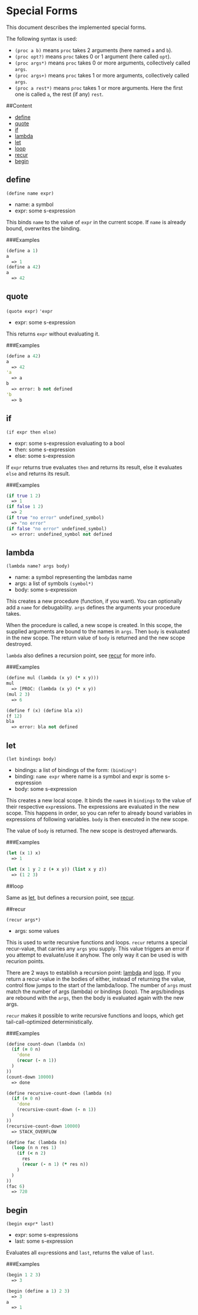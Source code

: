 Special Forms
============

This document describes the implemented special forms.

The following syntax is used:

- `(proc a b)` means `proc` takes 2 arguments (here named `a` and `b`).
- `(proc opt?)` means `proc` takes 0 or 1 argument (here called `opt`).
- `(proc args*)` means `proc` takes 0 or more arguments, collectively called `args`.
- `(proc args+)` means `proc` takes 1 or more arguments, collectively called `args`.
- `(proc a rest*)` means `proc` takes 1 or more arguments. Here the first one is called `a`, the rest (if any) `rest`.

##Content

- [define](#define)
- [quote](#quote)
- [if](#if)
- [lambda](#lambda)
- [let](#let)
- [loop](#loop)
- [recur](#recur)
- [begin](#begin)

## define

`(define name expr)`

- name: a symbol
- expr: some s-expression

This binds `name` to the value of `expr` in the current scope. If `name` is already bound,
overwrites the binding.

###Examples

```clojure
(define a 1)
a
  => 1
(define a 42)
a
  => 42
```

## quote

`(quote expr)`
`'expr`

- expr: some s-expression

This returns `expr` without evaluating it.

###Examples

```clojure
(define a 42)
a
  => 42
'a
  => a
b
  => error: b not defined
'b
  => b
```

## if

`(if expr then else)`

- expr: some s-expression evaluating to a bool
- then: some s-expression
- else: some s-expression

If `expr` returns true evaluates `then` and returns its result, else it evaluates `else`
and returns its result.

###Examples

```clojure
(if true 1 2)
  => 1
(if false 1 2)
  => 2
(if true "no error" undefined_symbol)
  => "no error"
(if false "no error" undefined_symbol)
  => error: undefined_symbol not defined
```

## lambda

`(lambda name? args body)`

- name: a symbol representing the lambdas name
- args: a list of symbols `(symbol*)`
- body: some s-expression

This creates a new procedure (function, if you want). You can optionally add a
`name` for debugability. `args` defines the arguments your procedure takes.

When the procedure is called, a new scope is created.
In this scope, the supplied arguments are bound to the names in `args`. Then `body`
is evaluated in the new scope. The return value of `body` is returned and the new scope destroyed.

`lambda` also defines a recursion point, see [recur](#recur) for more info.

###Examples

```clojure
(define mul (lambda (x y) (* x y)))
mul
  => [PROC: (lambda (x y) (* x y))
(mul 2 3)
  => 6

(define f (x) (define bla x))
(f 12)
bla
  => error: bla not defined
```

## let

`(let bindings body)`

- bindings: a list of bindings of the form: `(binding*)`
- binding: `name expr` where name is a symbol and expr is some s-expression
- body: some s-expression

This creates a new local scope. It binds the `name`s in `bindings` to the value of their
respective `expr`essions. The expressions are evaluated in the new scope.
This happens in order, so you can refer to already bound variables
in expressions of following variables. `body` is then executed in the new scope.

The value of `body` is returned. The new scope is destroyed afterwards.

###Examples

```clojure
(let (x 1) x)
  => 1

(let (x 1 y 2 z (+ x y)) (list x y z))
  => (1 2 3)
```

##loop

Same as [let](#let), but defines a recursion point, see [recur](#recur).

##recur

`(recur args*)`

- args: some values

This is used to write recursive functions and loops. `recur` returns a special
recur-value, that carries any `args` you supply. This value triggers an error if
you attempt to evaluate/use it anyhow. The only way it can be used is with recurion
points.

There are 2 ways to establish a recursion point: [lambda](#lambda) and [loop](#loop).
If you return a recur-value in the bodies of either, instead of returning the value,
control flow jumps to the start of the lambda/loop. The number of `args` must match
the number of args (lambda) or bindings (loop). The args/bindings are rebound with the
`args`, then the body is evaluated again with the new args.

`recur` makes it possible to write recursive functions and loops, which get tail-call-optimized
deterministically.

###Examples

```clojure
(define count-down (lambda (n)
  (if (= 0 n)
    'done
    (recur (- n 1))
  )
))
(count-down 10000)
  => done

(define recursive-count-down (lambda (n)
  (if (= 0 n)
    'done
    (recursive-count-down (- n 1))
  )
))
(recursive-count-down 10000)
  => STACK_OVERFLOW

(define fac (lambda (n)
  (loop (n n res 1)
    (if (< n 2)
      res
      (recur (- n 1) (* res n))
    )
  )
))
(fac 6)
  => 720
```

## begin

`(begin expr* last)`

- expr: some s-expressions
- last: some s-expression

Evaluates all `expr`essions and `last`, returns the value of `last`.

###Examples

```clojure
(begin 1 2 3)
  => 3

(begin (define a 1) 2 3)
  => 3
a
  => 1
```
